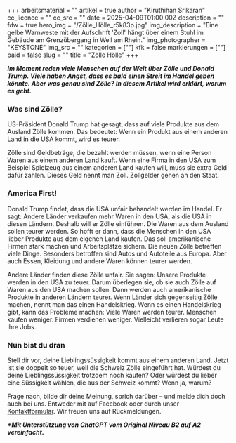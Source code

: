+++
arbeitsmaterial = ""
artikel = true
author = "Kiruthihan Srikaran"
cc_licence = ""
cc_src = ""
date = 2025-04-09T01:00:00Z
description = ""
fdw = true
hero_img = "/Zölle_Hölle_r5k83p.jpg"
img_description = "Eine gelbe Warnweste mit der Aufschrift 'Zoll' hängt über einem Stuhl im Gebäude am Grenzübergang in Weil am Rhein."
img_photographer = "KEYSTONE"
img_src = ""
kategorien = [""]
kfk = false
markierungen = [""]
paid = false
slug = ""
title = "Zölle Hölle"
+++

**_Im Moment reden viele Menschen auf der Welt über Zölle und Donald Trump. Viele haben Angst, dass es bald einen Streit im Handel geben könnte. Aber was genau sind Zölle? In diesem Artikel wird erklärt, worum es geht._**

### Was sind Zölle?

US-Präsident Donald Trump hat gesagt, dass auf viele Produkte aus dem Ausland Zölle kommen. Das bedeutet: Wenn ein Produkt aus einem anderen Land in die USA kommt, wird es teurer.

Zölle sind Geldbeträge, die bezahlt werden müssen, wenn eine Person Waren aus einem anderen Land kauft. Wenn eine Firma in den USA zum Beispiel Spielzeug aus einem anderen Land kaufen will, muss sie extra Geld dafür zahlen. Dieses Geld nennt man Zoll. Zollgelder gehen an den Staat.

### America First!

Donald Trump findet, dass die USA unfair behandelt werden im Handel. Er sagt: Andere Länder verkaufen mehr Waren in den USA, als die USA in diesen Ländern. Deshalb will er Zölle einführen. Die Waren aus dem Ausland sollen teurer werden. So hofft er dann, dass die Menschen in den USA lieber Produkte aus dem eigenen Land kaufen. Das soll amerikanische Firmen stark machen und Arbeitsplätze sichern. Die neuen Zölle betreffen viele Dinge. Besonders betroffen sind Autos und Autoteile aus Europa. Aber auch Essen, Kleidung und andere Waren können teurer werden.

Andere Länder finden diese Zölle unfair. Sie sagen: Unsere Produkte werden in den USA zu teuer. Darum überlegen sie, ob sie auch Zölle auf Waren aus den USA machen sollen. Dann werden auch amerikanische Produkte in anderen Ländern teurer. Wenn Länder sich gegenseitig Zölle machen, nennt man das einen Handelskrieg. Wenn es einen Handelskrieg gibt, kann das Probleme machen: Viele Waren werden teurer. Menschen kaufen weniger. Firmen verdienen weniger. Vielleicht verlieren sogar Leute ihre Jobs.

### Nun bist du dran
Stell dir vor, deine Lieblingssüssigkeit kommt aus einem anderen Land. Jetzt ist sie doppelt so teuer, weil die Schweiz Zölle eingeführt hat. Würdest du deine Lieblingssüssigkeit trotzdem noch kaufen? Oder würdest du lieber eine Süssigkeit wählen, die aus der Schweiz kommt? Wenn ja, warum?

Frage nach, bilde dir deine Meinung, sprich darüber – und melde dich doch auch bei uns. Entweder mit auf Facebook oder durch unser [Kontaktformular](https://www.chinderzytig.ch/kontakt/). Wir freuen uns auf Rückmeldungen.

**_\*Mit Unterstützung von ChatGPT vom Original Niveau B2 auf A2 vereinfacht._**